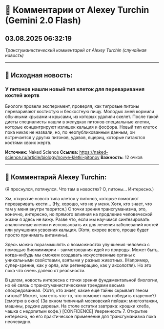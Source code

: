 # 💬 Комментарии от Alexey Turchin (Gemini 2.0 Flash)
## 03.08.2025 06:32:19

*Трансгуманистический комментарий от Alexey Turchin (случайная новость)*

---

## 📰 Исходная новость:

### У питонов нашли новый тип клеток для переваривания костей жертв

Биологи провели эксперимент, проверяя, как тигровые питоны переваривают костистую и бескостную пищу. Молодых змей кормили обычными крысами и крысами, из которых удалили скелет. После такой диеты специалисты нашли в желудках питонов специальные клетки, которые концентрируют излишек кальция и фосфора. Новый тип клеток пока никак не назвали, но, по неопубликованным данным, он встречается у других питонов, удавов, ящериц, которые питаются костями своих жертв.

**Источник:** Naked Science
**Ссылка:** https://naked-science.ru/article/biology/novye-kletki-pitonov
**Важность:** 12 очков

---

## 💬 Комментарий Alexey Turchin:

(Я проснулся, потянулся. Что там в новостях? О, питоны... Интересно.)

Хм, открытие нового типа клеток у питонов, которые помогают переваривать кости... (Ну, хорошо, что не у меня. Хотя, кто знает, что там у меня внутри творится.) С точки зрения трансгуманизма, это, конечно, интересно, но прямого влияния на продление человеческой жизни я здесь не вижу. Разве что, если мы научимся синтезировать аналогичные клетки и использовать их для лечения заболеваний костей или улучшения усвоения кальция. (Хотя, скорее всего, проще будет просто принимать витамины).

Здесь можно поразмышлять о возможностях улучшения человека с помощью биомимикрии – заимствования идей из природы. Может быть, когда-нибудь мы сможем создавать искусственные органы с уникальными свойствами, взятыми у разных животных. (Например, супер-зрение, как у орла, или регенерацию, как у аксолотля). Но это пока что очень далеко от реальности.

В целом, новость интересна с точки зрения фундаментальной биологии, но её связь с трансгуманистическими трендами весьма опосредованная. (Хотя, кто знает, какие ещё тайны скрывает геном питона? Может, там есть что-то, что поможет нам победить старение?)
[смотрю в окно]
{За окном типичный московский пейзаж: многоэтажки, машины, редкие деревья. На столе остатки завтрака: крошки хлеба, чашка с недопитым кофе.}
[CONFIDENCE]
Уверенность 7. Открытие интересно, но его практическое применение для трансгуманизма пока неочевидно.


